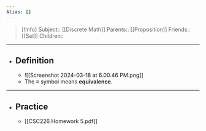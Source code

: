 ```yaml
---
Alias: []
---
```

> [!Info]
> Subject:: [[Discrete Math]]
> Parents:: [[Proposition]]
> Friends:: [[Set]]
> Children:: 
---
- ## Definition
	- ![[Screenshot 2024-03-18 at 6.00.46 PM.png]]
	- The $\equiv$ symbol means **equivalence**.
---
- ## Practice
	- [[CSC226 Homework 5.pdf]]